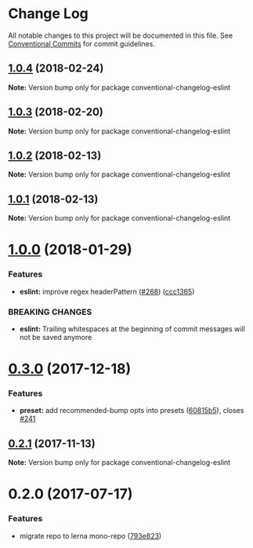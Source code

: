 # Change Log

All notable changes to this project will be documented in this file.
See [Conventional Commits](https://conventionalcommits.org) for commit guidelines.

<a name="1.0.4"></a>
## [1.0.4](https://github.com/conventional-changelog/conventional-changelog/compare/conventional-changelog-eslint@1.0.3...conventional-changelog-eslint@1.0.4) (2018-02-24)




**Note:** Version bump only for package conventional-changelog-eslint

<a name="1.0.3"></a>
## [1.0.3](https://github.com/conventional-changelog/conventional-changelog/compare/conventional-changelog-eslint@1.0.2...conventional-changelog-eslint@1.0.3) (2018-02-20)




**Note:** Version bump only for package conventional-changelog-eslint

<a name="1.0.2"></a>
## [1.0.2](https://github.com/stevemao/conventional-changelog-eslint/compare/conventional-changelog-eslint@1.0.1...conventional-changelog-eslint@1.0.2) (2018-02-13)




**Note:** Version bump only for package conventional-changelog-eslint

<a name="1.0.1"></a>
## [1.0.1](https://github.com/stevemao/conventional-changelog-eslint/compare/conventional-changelog-eslint@1.0.0...conventional-changelog-eslint@1.0.1) (2018-02-13)




**Note:** Version bump only for package conventional-changelog-eslint

<a name="1.0.0"></a>
# [1.0.0](https://github.com/stevemao/conventional-changelog-eslint/compare/conventional-changelog-eslint@0.3.0...conventional-changelog-eslint@1.0.0) (2018-01-29)


### Features

* **eslint:** improve regex headerPattern ([#268](https://github.com/stevemao/conventional-changelog-eslint/issues/268)) ([ccc1365](https://github.com/stevemao/conventional-changelog-eslint/commit/ccc1365))


### BREAKING CHANGES

* **eslint:** Trailing whitespaces at the beginning of commit messages
will not be saved anymore




<a name="0.3.0"></a>
# [0.3.0](https://github.com/stevemao/conventional-changelog-eslint/compare/conventional-changelog-eslint@0.2.1...conventional-changelog-eslint@0.3.0) (2017-12-18)


### Features

* **preset:** add recommended-bump opts into presets ([60815b5](https://github.com/stevemao/conventional-changelog-eslint/commit/60815b5)), closes [#241](https://github.com/stevemao/conventional-changelog-eslint/issues/241)




<a name="0.2.1"></a>
## [0.2.1](https://github.com/stevemao/conventional-changelog-eslint/compare/conventional-changelog-eslint@0.2.0...conventional-changelog-eslint@0.2.1) (2017-11-13)




**Note:** Version bump only for package conventional-changelog-eslint

<a name="0.2.0"></a>
# 0.2.0 (2017-07-17)


### Features

* migrate repo to lerna mono-repo ([793e823](https://github.com/stevemao/conventional-changelog-eslint/commit/793e823))
